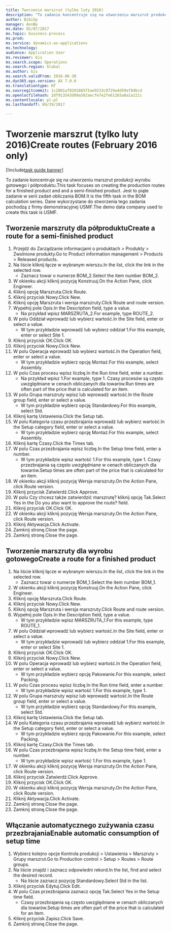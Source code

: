```yaml
--- 
title: Tworzenie marszrut (tylko luty 2016)
description: "To zadanie koncentruje się na utworzeniu marszrut produkcji wyrobu gotowego i półproduktu."
author: BibiSp
manager: AnnBe
ms.date: 02/07/2017
ms.topic: business-process
ms.prod: 
ms.service: dynamics-ax-applications
ms.technology: 
audience: Application User
ms.reviewer: bis
ms.search.scope: Operations
ms.search.region: Global
ms.author: bis
ms.search.validFrom: 2016-06-30
ms.dyn365.ops.version: AX 7.0.0
ms.translationtype: HT
ms.sourcegitcommit: 1c2801af8201865f5ae9233c9729a4d59ef84bcd
ms.openlocfilehash: 2df913543d89a502aecfe7e2fe61265a8a1a121c
ms.contentlocale: pl-pl
ms.lasthandoff: 09/29/2017

---
```

# <a name="create-routes-february-2016-only"></a><span data-ttu-id="daafc-103">Tworzenie marszrut (tylko luty 2016)</span><span class="sxs-lookup"><span data-stu-id="daafc-103">Create routes (February 2016 only)</span></span>

[!include[task guide banner](../../includes/task-guide-banner.md)]

<span data-ttu-id="daafc-104">To zadanie koncentruje się na utworzeniu marszrut produkcji wyrobu gotowego i półproduktu.</span><span class="sxs-lookup"><span data-stu-id="daafc-104">This task focuses on creating the production routes for a finished product and and a semi-finished product.</span></span> <span data-ttu-id="daafc-105">Jest to piąte zadanie w serii zadań obliczania BOM.</span><span class="sxs-lookup"><span data-stu-id="daafc-105">It is the fifth task in the BOM calculation series.</span></span> <span data-ttu-id="daafc-106">Dane wykorzystane do stworzenia tego zadania pochodzą z firmy demonstracyjnej USMF.</span><span class="sxs-lookup"><span data-stu-id="daafc-106">The demo data company used to create this task is USMF.</span></span>


## <a name="create-a-route-for-a-semi-finished-product"></a><span data-ttu-id="daafc-107">Tworzenie marszruty dla półproduktu</span><span class="sxs-lookup"><span data-stu-id="daafc-107">Create a route for a semi-finished product</span></span>
1. <span data-ttu-id="daafc-108">Przejdź do Zarządzanie informacjami o produktach > Produkty > Zwolnione produkty.</span><span class="sxs-lookup"><span data-stu-id="daafc-108">Go to Product information management > Products > Released products.</span></span>
2. <span data-ttu-id="daafc-109">Na liście kliknij łącze w wybranym wierszu.</span><span class="sxs-lookup"><span data-stu-id="daafc-109">In the list, click the link in the selected row.</span></span>
    * <span data-ttu-id="daafc-110">Zaznacz towar o numerze BOM_2.</span><span class="sxs-lookup"><span data-stu-id="daafc-110">Select the item number BOM_2.</span></span>  
3. <span data-ttu-id="daafc-111">W okienku akcji kliknij pozycję Konstruuj.</span><span class="sxs-lookup"><span data-stu-id="daafc-111">On the Action Pane, click Engineer.</span></span>
4. <span data-ttu-id="daafc-112">Kliknij opcję Marszruta.</span><span class="sxs-lookup"><span data-stu-id="daafc-112">Click Route.</span></span>
5. <span data-ttu-id="daafc-113">Kliknij przycisk Nowy.</span><span class="sxs-lookup"><span data-stu-id="daafc-113">Click New.</span></span>
6. <span data-ttu-id="daafc-114">Kliknij opcję Marszruta i wersja marszruty.</span><span class="sxs-lookup"><span data-stu-id="daafc-114">Click Route and route version.</span></span>
7. <span data-ttu-id="daafc-115">Wypełnij pole Opis.</span><span class="sxs-lookup"><span data-stu-id="daafc-115">In the Description field, type a value.</span></span>
    * <span data-ttu-id="daafc-116">Na przykład wpisz MARSZRUTA_2.</span><span class="sxs-lookup"><span data-stu-id="daafc-116">For example, type ROUTE_2.</span></span>  
8. <span data-ttu-id="daafc-117">W polu Oddział wprowadź lub wybierz wartość.</span><span class="sxs-lookup"><span data-stu-id="daafc-117">In the Site field, enter or select a value.</span></span>
    * <span data-ttu-id="daafc-118">W tym przykładzie wprowadź lub wybierz oddział 1.</span><span class="sxs-lookup"><span data-stu-id="daafc-118">For this example, enter or select Site 1.</span></span>  
9. <span data-ttu-id="daafc-119">Kliknij przycisk OK.</span><span class="sxs-lookup"><span data-stu-id="daafc-119">Click OK.</span></span>
10. <span data-ttu-id="daafc-120">Kliknij przycisk Nowy.</span><span class="sxs-lookup"><span data-stu-id="daafc-120">Click New.</span></span>
11. <span data-ttu-id="daafc-121">W polu Operacja wprowadź lub wybierz wartość.</span><span class="sxs-lookup"><span data-stu-id="daafc-121">In the Operation field, enter or select a value.</span></span>
    * <span data-ttu-id="daafc-122">W tym przykładzie wybierz opcję Montaż.</span><span class="sxs-lookup"><span data-stu-id="daafc-122">For this example, select Assembly.</span></span>  
12. <span data-ttu-id="daafc-123">W polu Czas procesu wpisz liczbę.</span><span class="sxs-lookup"><span data-stu-id="daafc-123">In the Run time field, enter a number.</span></span>
    * <span data-ttu-id="daafc-124">Na przykład wpisz 1.</span><span class="sxs-lookup"><span data-stu-id="daafc-124">For example, type 1.</span></span> <span data-ttu-id="daafc-125">Czasy procesów są często uwzględniane w cenach obliczanych dla towarów.</span><span class="sxs-lookup"><span data-stu-id="daafc-125">Run times are often part of the price that is calculated for an item.</span></span>  
13. <span data-ttu-id="daafc-126">W polu Grupa marszruty wpisz lub wprowadź wartość.</span><span class="sxs-lookup"><span data-stu-id="daafc-126">In the Route group field, enter or select a value.</span></span>
    * <span data-ttu-id="daafc-127">W tym przykładzie wybierz opcję Standardowy.</span><span class="sxs-lookup"><span data-stu-id="daafc-127">For this example, select Std.</span></span>  
14. <span data-ttu-id="daafc-128">Kliknij kartę Ustawienia.</span><span class="sxs-lookup"><span data-stu-id="daafc-128">Click the Setup tab.</span></span>
15. <span data-ttu-id="daafc-129">W polu Kategoria czasu przezbrajania wprowadź lub wybierz wartość.</span><span class="sxs-lookup"><span data-stu-id="daafc-129">In the Setup category field, enter or select a value.</span></span>
    * <span data-ttu-id="daafc-130">W tym przykładzie wybierz opcję Montaż.</span><span class="sxs-lookup"><span data-stu-id="daafc-130">For this example, select Assembly.</span></span>  
16. <span data-ttu-id="daafc-131">Kliknij kartę Czasy.</span><span class="sxs-lookup"><span data-stu-id="daafc-131">Click the Times tab.</span></span>
17. <span data-ttu-id="daafc-132">W polu Czas przezbrajania wpisz liczbę.</span><span class="sxs-lookup"><span data-stu-id="daafc-132">In the Setup time field, enter a number.</span></span>
    * <span data-ttu-id="daafc-133">W tym przykładzie wpisz wartość 1.</span><span class="sxs-lookup"><span data-stu-id="daafc-133">For this example, type 1.</span></span> <span data-ttu-id="daafc-134">Czasy przezbrajania są często uwzględniane w cenach obliczanych dla towarów.</span><span class="sxs-lookup"><span data-stu-id="daafc-134">Setup times are often part of the price that is calculated for an item.</span></span>  
18. <span data-ttu-id="daafc-135">W okienku akcji kliknij pozycję Wersja marszruty.</span><span class="sxs-lookup"><span data-stu-id="daafc-135">On the Action Pane, click Route version.</span></span>
19. <span data-ttu-id="daafc-136">Kliknij przycisk Zatwierdź.</span><span class="sxs-lookup"><span data-stu-id="daafc-136">Click Approve.</span></span>
20. <span data-ttu-id="daafc-137">W polu Czy chcesz także zatwierdzić marszrutę? kliknij opcję Tak.</span><span class="sxs-lookup"><span data-stu-id="daafc-137">Select Yes in the Do you also want to approve the route? field.</span></span>
21. <span data-ttu-id="daafc-138">Kliknij przycisk OK.</span><span class="sxs-lookup"><span data-stu-id="daafc-138">Click OK.</span></span>
22. <span data-ttu-id="daafc-139">W okienku akcji kliknij pozycję Wersja marszruty.</span><span class="sxs-lookup"><span data-stu-id="daafc-139">On the Action Pane, click Route version.</span></span>
23. <span data-ttu-id="daafc-140">Kliknij Aktywacja.</span><span class="sxs-lookup"><span data-stu-id="daafc-140">Click Activate.</span></span>
24. <span data-ttu-id="daafc-141">Zamknij stronę.</span><span class="sxs-lookup"><span data-stu-id="daafc-141">Close the page.</span></span>
25. <span data-ttu-id="daafc-142">Zamknij stronę.</span><span class="sxs-lookup"><span data-stu-id="daafc-142">Close the page.</span></span>

## <a name="create-a-route-for-a-finished-product"></a><span data-ttu-id="daafc-143">Tworzenie marszruty dla wyrobu gotowego</span><span class="sxs-lookup"><span data-stu-id="daafc-143">Create a route for a finished product</span></span>
1. <span data-ttu-id="daafc-144">Na liście kliknij łącze w wybranym wierszu.</span><span class="sxs-lookup"><span data-stu-id="daafc-144">In the list, click the link in the selected row.</span></span>
    * <span data-ttu-id="daafc-145">Zaznacz towar o numerze BOM_1.</span><span class="sxs-lookup"><span data-stu-id="daafc-145">Select the item number BOM_1.</span></span>  
2. <span data-ttu-id="daafc-146">W okienku akcji kliknij pozycję Konstruuj.</span><span class="sxs-lookup"><span data-stu-id="daafc-146">On the Action Pane, click Engineer.</span></span>
3. <span data-ttu-id="daafc-147">Kliknij opcję Marszruta.</span><span class="sxs-lookup"><span data-stu-id="daafc-147">Click Route.</span></span>
4. <span data-ttu-id="daafc-148">Kliknij przycisk Nowy.</span><span class="sxs-lookup"><span data-stu-id="daafc-148">Click New.</span></span>
5. <span data-ttu-id="daafc-149">Kliknij opcję Marszruta i wersja marszruty.</span><span class="sxs-lookup"><span data-stu-id="daafc-149">Click Route and route version.</span></span>
6. <span data-ttu-id="daafc-150">Wypełnij pole Opis.</span><span class="sxs-lookup"><span data-stu-id="daafc-150">In the Description field, type a value.</span></span>
    * <span data-ttu-id="daafc-151">W tym przykładzie wpisz MARSZRUTA_1.</span><span class="sxs-lookup"><span data-stu-id="daafc-151">For this example, type ROUTE_1.</span></span>  
7. <span data-ttu-id="daafc-152">W polu Oddział wprowadź lub wybierz wartość.</span><span class="sxs-lookup"><span data-stu-id="daafc-152">In the Site field, enter or select a value.</span></span>
    * <span data-ttu-id="daafc-153">W tym przykładzie wprowadź lub wybierz oddział 1.</span><span class="sxs-lookup"><span data-stu-id="daafc-153">For this example, enter or select Site 1.</span></span>  
8. <span data-ttu-id="daafc-154">Kliknij przycisk OK.</span><span class="sxs-lookup"><span data-stu-id="daafc-154">Click OK.</span></span>
9. <span data-ttu-id="daafc-155">Kliknij przycisk Nowy.</span><span class="sxs-lookup"><span data-stu-id="daafc-155">Click New.</span></span>
10. <span data-ttu-id="daafc-156">W polu Operacja wprowadź lub wybierz wartość.</span><span class="sxs-lookup"><span data-stu-id="daafc-156">In the Operation field, enter or select a value.</span></span>
    * <span data-ttu-id="daafc-157">W tym przykładzie wybierz opcję Pakowanie.</span><span class="sxs-lookup"><span data-stu-id="daafc-157">For this example, select Packing.</span></span>  
11. <span data-ttu-id="daafc-158">W polu Czas procesu wpisz liczbę.</span><span class="sxs-lookup"><span data-stu-id="daafc-158">In the Run time field, enter a number.</span></span>
    * <span data-ttu-id="daafc-159">W tym przykładzie wpisz wartość 1.</span><span class="sxs-lookup"><span data-stu-id="daafc-159">For this example, type 1.</span></span>  
12. <span data-ttu-id="daafc-160">W polu Grupa marszruty wpisz lub wprowadź wartość.</span><span class="sxs-lookup"><span data-stu-id="daafc-160">In the Route group field, enter or select a value.</span></span>
    * <span data-ttu-id="daafc-161">W tym przykładzie wybierz opcję Standardowy.</span><span class="sxs-lookup"><span data-stu-id="daafc-161">For this example, select Std.</span></span>  
13. <span data-ttu-id="daafc-162">Kliknij kartę Ustawienia.</span><span class="sxs-lookup"><span data-stu-id="daafc-162">Click the Setup tab.</span></span>
14. <span data-ttu-id="daafc-163">W polu Kategoria czasu przezbrajania wprowadź lub wybierz wartość.</span><span class="sxs-lookup"><span data-stu-id="daafc-163">In the Setup category field, enter or select a value.</span></span>
    * <span data-ttu-id="daafc-164">W tym przykładzie wybierz opcję Pakowanie.</span><span class="sxs-lookup"><span data-stu-id="daafc-164">For this example, select Packing.</span></span>  
15. <span data-ttu-id="daafc-165">Kliknij kartę Czasy.</span><span class="sxs-lookup"><span data-stu-id="daafc-165">Click the Times tab.</span></span>
16. <span data-ttu-id="daafc-166">W polu Czas przezbrajania wpisz liczbę.</span><span class="sxs-lookup"><span data-stu-id="daafc-166">In the Setup time field, enter a number.</span></span>
    * <span data-ttu-id="daafc-167">W tym przykładzie wpisz wartość 1.</span><span class="sxs-lookup"><span data-stu-id="daafc-167">For this example, type 1.</span></span>  
17. <span data-ttu-id="daafc-168">W okienku akcji kliknij pozycję Wersja marszruty.</span><span class="sxs-lookup"><span data-stu-id="daafc-168">On the Action Pane, click Route version.</span></span>
18. <span data-ttu-id="daafc-169">Kliknij przycisk Zatwierdź.</span><span class="sxs-lookup"><span data-stu-id="daafc-169">Click Approve.</span></span>
19. <span data-ttu-id="daafc-170">Kliknij przycisk OK.</span><span class="sxs-lookup"><span data-stu-id="daafc-170">Click OK.</span></span>
20. <span data-ttu-id="daafc-171">W okienku akcji kliknij pozycję Wersja marszruty.</span><span class="sxs-lookup"><span data-stu-id="daafc-171">On the Action Pane, click Route version.</span></span>
21. <span data-ttu-id="daafc-172">Kliknij Aktywacja.</span><span class="sxs-lookup"><span data-stu-id="daafc-172">Click Activate.</span></span>
22. <span data-ttu-id="daafc-173">Zamknij stronę.</span><span class="sxs-lookup"><span data-stu-id="daafc-173">Close the page.</span></span>
23. <span data-ttu-id="daafc-174">Zamknij stronę.</span><span class="sxs-lookup"><span data-stu-id="daafc-174">Close the page.</span></span>

## <a name="enable-automatic-consumption-of-setup-time"></a><span data-ttu-id="daafc-175">Włączanie automatycznego zużywania czasu przezbrajania</span><span class="sxs-lookup"><span data-stu-id="daafc-175">Enable automatic consumption of setup time</span></span>
1. <span data-ttu-id="daafc-176">Wybierz kolejno opcje Kontrola produkcji > Ustawienia > Marszruty > Grupy marszrut.</span><span class="sxs-lookup"><span data-stu-id="daafc-176">Go to Production control > Setup > Routes > Route groups.</span></span>
2. <span data-ttu-id="daafc-177">Na liście znajdź i zaznacz odpowiedni rekord.</span><span class="sxs-lookup"><span data-stu-id="daafc-177">In the list, find and select the desired record.</span></span>
    * <span data-ttu-id="daafc-178">Na liście zaznacz pozycję Standardowy.</span><span class="sxs-lookup"><span data-stu-id="daafc-178">Select Std in the list.</span></span>  
3. <span data-ttu-id="daafc-179">Kliknij przycisk Edytuj.</span><span class="sxs-lookup"><span data-stu-id="daafc-179">Click Edit.</span></span>
4. <span data-ttu-id="daafc-180">W polu Czas przezbrajania zaznacz opcję Tak.</span><span class="sxs-lookup"><span data-stu-id="daafc-180">Select Yes in the Setup time field.</span></span>
    * <span data-ttu-id="daafc-181">Czasy przezbrajania są często uwzględniane w cenach obliczanych dla towarów.</span><span class="sxs-lookup"><span data-stu-id="daafc-181">Setup times are often part of the price that is calculated for an item.</span></span>  
5. <span data-ttu-id="daafc-182">Kliknij przycisk Zapisz.</span><span class="sxs-lookup"><span data-stu-id="daafc-182">Click Save.</span></span>
6. <span data-ttu-id="daafc-183">Zamknij stronę.</span><span class="sxs-lookup"><span data-stu-id="daafc-183">Close the page.</span></span>


